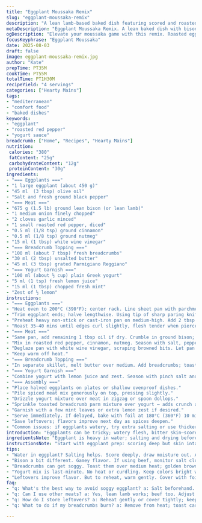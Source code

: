 ```yaml
---
title: "Eggplant Moussaka Remix"
slug: "eggplant-moussaka-remix"
description: "A lean lamb-based baked dish featuring scored and roasted eggplants, spiced with cinnamon and nutmeg, finished with a tangy yogurt-mint drizzle and toasted Parmesan butter crumbs. Adapted with less eggplant, swapped beef for bison, replaced tomato with roasted red pepper, trimmed cooking times, and added a lemon zest punch to the garnish. Balanced savory, earthy, and bright flavors with layered textures. Techniques focus on handling watery eggplants, browning meat properly, and ensuring crunchy topping. Practical for kitchens facing ingredient swaps or uneven ovens. Encourages tactile cues and timing adjustments geared for home cooks aiming for classic yet personalized moussaka."
metaDescription: "Eggplant Moussaka Remix. A lean baked dish with bison, roasted eggplant, and tangy yogurt drizzle. Perfect balance of flavors."
ogDescription: "Elevate your moussaka game with this remix. Roasted eggplants, spiced bison, and a refreshing yogurt mint garnish await."
focusKeyphrase: "Eggplant Moussaka"
date: 2025-08-03
draft: false
image: eggplant-moussaka-remix.jpg
author: "Kate"
prepTime: PT35M
cookTime: PT55M
totalTime: PT1H30M
recipeYield: "4 servings"
categories: ["Hearty Mains"]
tags:
- "mediterranean"
- "comfort food"
- "baked dishes"
keywords:
- "eggplant"
- "roasted red pepper"
- "yogurt sauce"
breadcrumb: ["Home", "Recipes", "Hearty Mains"]
nutrition: 
 calories: "380"
 fatContent: "25g"
 carbohydrateContent: "12g"
 proteinContent: "30g"
ingredients:
- "=== Eggplants ==="
- "1 large eggplant (about 450 g)"
- "45 ml  (3 tbsp) olive oil"
- "Salt and fresh ground black pepper"
- "=== Meat ==="
- "675 g (1.5 lb) ground lean bison (or lean lamb)"
- "1 medium onion finely chopped"
- "2 cloves garlic minced"
- "1 small roasted red pepper, diced"
- "0.5 ml (1/8 tsp) ground cinnamon"
- "0.5 ml (1/8 tsp) ground nutmeg"
- "15 ml (1 tbsp) white wine vinegar"
- "=== Breadcrumb Topping ==="
- "100 ml (about 7 tbsp) fresh breadcrumbs"
- "30 ml (2 tbsp) unsalted butter"
- "45 ml (3 tbsp) grated Parmigiano Reggiano"
- "=== Yogurt Garnish ==="
- "100 ml (about ½ cup) plain Greek yogurt"
- "5 ml (1 tsp) fresh lemon juice"
- "15 ml (1 tbsp) chopped fresh mint"
- "Zest of ½ lemon"
instructions:
- "=== Eggplants ==="
- "Heat oven to 200°C (390°F); center rack. Line sheet pan with parchment or foil; easier cleanup."
- "Trim eggplant ends; halve lengthwise. Using tip of sharp paring knife, score flesh deeply in a diamond pattern but don't pierce skin. Salt both sides sparingly; rest 15 minutes to draw moisture. Pat dry — helps caramelize rather than steam."
- "Preheat heavy non-stick or cast-iron pan on medium-high. Add 2 tbsp oil, swirl until shimmering. Place eggplants cut-side down; sear until golden brown and slightly softened, about 5–7 mins. No flipping. Transfer eggplants cut side up onto pan."
- "Roast 35–40 mins until edges curl slightly, flesh tender when pierced with a thin knife. Should collapse easily but skin intact. Remove; keep warm."
- "=== Meat ==="
- "Same pan, add remaining 1 tbsp oil if dry. Crumble in ground bison; let brown undisturbed 3–4 mins to build crust, then start breaking up. Add onions and garlic; sweat until translucent, 5 mins."
- "Mix in roasted red pepper, cinnamon, nutmeg. Season with salt, pepper. Cook another 2 mins to meld flavors."
- "Deglaze pan with white wine vinegar, scraping browned bits. Let pan simmer for 1 min to cook off acidity. Taste, adjust seasoning."
- "Keep warm off heat."
- "=== Breadcrumb Topping ==="
- "In separate skillet, melt butter over medium. Add breadcrumbs; toast stirring frequently until golden and fragrant, 5–6 mins. Remove from heat, stir in Parmesan immediately to melt slightly. Let cool."
- "=== Yogurt Garnish ==="
- "Combine yogurt with lemon juice and zest. Season with pinch salt and pepper. Stir chopped mint just before serving — keeps color bright."
- "=== Assembly ==="
- "Place halved eggplants on plates or shallow ovenproof dishes."
- "Pile spiced meat mix generously on top, pressing slightly."
- "Drizzle yogurt mixture over meat in zigzag or spoon dollops."
- "Sprinkle toasted breadcrumb parm mixture over yogurt — adds crunch and umami punch."
- "Garnish with a few mint leaves or extra lemon zest if desired."
- "Serve immediately. If delayed, bake with foil at 180°C (360°F) 10 mins to warm through; then add topping after reheating to keep crisp."
- "Save leftovers; flavors improve next day as spices deepen."
- "Common issues: if eggplants watery, try extra salting or use thicker-skinned varieties; don't skip searing step—creates texture contrast; for topping, pre-toast breadcrumbs to avoid soggy crust."
introduction: "Eggplants can be tricky; watery flesh, bitter skin—score wisely. This mould-busting moussaka takes worn-out ground beef to wild bison, ups the aromatics with roasted red pepper instead of fresh tomato, and cuts the eggplant volume a bit. Less mess, more flavor layered. Browning meat first builds fond — essential. Toast breadcrumbs in butter instead of straight cheese topping keeps crunch. Tangy citrus zest brightens, mint cools; creamy yogurt finishes. A method not just recipe, aimed at home cooks who want technique fixes for common aubergine woes. Roast until the tangy smell hits, crust gives slight crack: signals time to build flavor in layers, texture crunch, and herb zip. Not just heat and forget; timing cues and textures guide. The trick is knowing when to turn up the heat, when to hold back. Attention to moisture control, browning, seasoning, layering — these steps make or break this dish."
ingredientsNote: "Eggplant is heavy in water; salting and drying before cooking critical to avoid limp flesh turning soggy under heat. Using one large eggplant reduces baking time and mess. Ground bison adds gamey depth but lamb or lean beef works fine too — just adjust salt cautiously. Swapping tomato with roasted red pepper adds sweetness and smoky complexity without increasing water content. White wine vinegar deglazes and adds subtle zing, balancing richness. Fresh breadcrumbs toast better than store-bought dry for crunch; freeze leftovers for future use. Parmesan should be added off heat to retain melting texture but not greasy separation. For the garnish, plain Greek yogurt lends creaminess and tang, lemon juice boosts brightness, while mint herbs freshen palate. Simple swaps can rescue pantry shortfalls — olive oil instead of butter if dairy-free, lemon zest instead of peel if unavailable. Understanding these components lets you tailor without losing structure."
instructionsNote: "Start with eggplant prep: scoring deep but skin intact lets steam escape while roasting, avoids soggy bottom. The sear before oven sets caramelized flavor base, preventing bland steaming. Pay attention to color shifts from pale beige to golden brown; that’s when lid needs to go on baking dish or eggplant into oven. Meat browned separately — don’t crowd pan or you’ll boil; let it cling and crackle for crust then break apart with spatula. Spice additions during cooking deepen aroma; adding vinegar finally deglazes while brightening. Breadcrumb toast timing is crucial — buttery aroma cues done, don’t burn or topping tastes bitter. Combine yogurt, lemon, and mint last to keep freshness vibrant and prevent curdling from heat. Final plating benefits from immediate serving to retain textures: yogurt cool, meat warm, crumbs crisp. Leftovers reheat well but warm topping separately or restore crunch quickly under broiler. Watching tactile and visual cues teaches timing beyond clocks."
tips:
- "Water in eggplant? Salting helps. Score deeply, draw moisture out. After 15 minutes pat dry. Helps roast rather than steam. Color matters - look for golden brown."
- "Bison a bit different. Gamey flavor. If using beef, monitor salt closely. Flavor balance key. Browning meat? Sear undisturbed for crust. Crumble later."
- "Breadcrumbs can get soggy. Toast them over medium heat; golden brown is the goal. Stir often, but keep an eye on aroma. Timing makes or breaks crunch."
- "Yogurt mix is last-minute. No heat or curdling. Keep colors bright with the mint. Add lemon juice, zest for brightness. Just before serving to keep freshness."
- "Leftovers improve flavor. But to reheat, warm gently. Cover with foil to prevent drying. If you want crisp crumbs again, place under broiler quickly."
faq:
- "q: What's the best way to avoid soggy eggplant? a: Salt beforehand. Rest for at least 15 mins. Pat moisture dry; helps roast caramelize instead."
- "q: Can I use other meats? a: Yes, lean lamb works; beef too. Adjust salt as needed. Cooks differently; monitor doneness closely. Texture varies."
- "q: How do I store leftovers? a: Reheat gently or cover tightly; keep moisture in. Apprehensive? Use foil. Crust may soften, but flavors deepen."
- "q: What to do if my breadcrumbs burn? a: Remove from heat; toast carefully. If burnt, often toss and start fresh. Aroma is your cue - brown is best."

---
```

